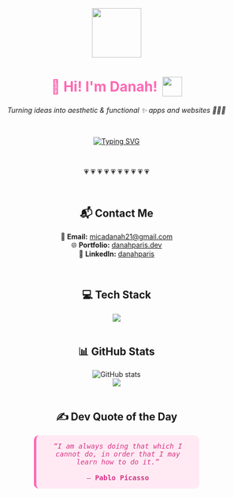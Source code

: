 <div align="center">

  <img src="https://media.giphy.com/media/du3J3cXyzhj75IOgvA/giphy.gif" width="100" />

 <h1 style="color:#ff69b4; display: flex; align-items: center; justify-content: center; gap: 10px;">
    💖 Hi! I'm Danah!
    <img src="https://media.giphy.com/media/v1.Y2lkPTc5MGI3NjExbjJkZXRuOHhjdjZ2ejU4aXJrc2Z6dGV1Mm1vNjkyZGF2ZGw3ZXVpOSZlcD12MV9naWZzX3NlYXJjaCZjdD1n/vQ9zV1C2wQZkN9iJr7/giphy.gif" width="40" />
  </h1>

  <p><i>Turning ideas into aesthetic & functional ✨ apps and websites 👩🏻‍💻</i></p>

  <br />

[![Typing SVG](https://readme-typing-svg.demolab.com?font=Fira+Code&size=22&duration=3000&pause=1000&color=FFB6C1&center=true&vCenter=true&width=435&lines=Software+Engineer+from+PH!;I+love+building+web+%26+mobile+apps+💻;React+%7C+Java%7C+MySQL+%7C+NodeJS+%F0%9F%93%90)](https://git.io/typing-svg)

</div>
 
  <br />
  
<p align="center">💗 💗 💗 💗 💗 💗 💗 💗 💗 💗</p>

  <br />

<div align="center">

  ## 📬 Contact Me
  💌 <b>Email:</b> micadanah21@gmail.com  
  🌐 <b>Portfolio:</b> <a href="https://danahparis-portfolio.netlify.app/">danahparis.dev</a>  
  💼 <b>LinkedIn:</b> <a href="https://www.linkedin.com/in/mica-danah-paris-374a10289/">danahparis</a>  

</div>

  <br />

<div align="center">

  ## 💻 Tech Stack
  <img src="https://skillicons.dev/icons?i=html,css,js,react,java,nodejs,mysql,figma,flutter,dart,firebase,git,github,vscode" />

</div>

  <br />

<div align="center">

  ## 📊 GitHub Stats

  <img src="https://github-readme-stats.vercel.app/api?username=danahparis21&show_icons=true&theme=tokyonight&title_color=ffb6c1&icon_color=ffb6c1" alt="GitHub stats" />
  <br />
  <img src="https://github-readme-stats.vercel.app/api/top-langs/?username=danahparis21&layout=compact&theme=tokyonight&title_color=ffb6c1" />

</div>

  <br />

<div align="center">

  ## ✍️ Dev Quote of the Day 

  <div style="background:#ffeaf4;padding:1em;border-radius:10px;border-left:5px solid #ff69b4;width:60%;font-family:'Fira Code',monospace;color:#d63384;">
    <i>“I am always doing that which I cannot do, in order that I may learn how to do it.”</i>  
    <br><br>
    — <strong>Pablo Picasso</strong>
  </div>

</div>
